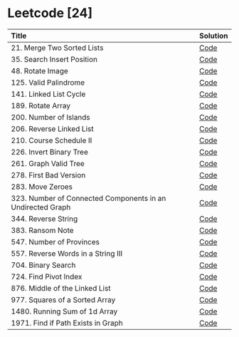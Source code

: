 # Leetcode [24]

| Title                                                      | Solution                                                                                                                                                     |
| :--------------------------------------------------------- | :----------------------------------------------------------------------------------------------------------------------------------------------------------- |
| 21. Merge Two Sorted Lists                                 | [Code](https://github.com/mvganeshkumar06/data-structures-and-algorithms/tree/main/leetcode/solutions/merge-two-sorted-lists)                                |
| 35. Search Insert Position                                 | [Code](https://github.com/mvganeshkumar06/data-structures-and-algorithms/tree/main/leetcode/solutions/search-insert-position)                                |
| 48. Rotate Image                                           | [Code](https://github.com/mvganeshkumar06/data-structures-and-algorithms/tree/main/leetcode/solutions/rotate-image)                                          |
| 125. Valid Palindrome                                      | [Code](https://github.com/mvganeshkumar06/data-structures-and-algorithms/tree/main/leetcode/solutions/valid-palindrome)                                      |
| 141. Linked List Cycle                                     | [Code](https://github.com/mvganeshkumar06/data-structures-and-algorithms/tree/main/leetcode/solutions/linked-list-cycle)                                     |
| 189. Rotate Array                                          | [Code](https://github.com/mvganeshkumar06/data-structures-and-algorithms/tree/main/leetcode/solutions/rotate-array)                                          |
| 200. Number of Islands                                     | [Code](https://github.com/mvganeshkumar06/data-structures-and-algorithms/tree/main/leetcode/solutions/number-of-islands)                                     |
| 206. Reverse Linked List                                   | [Code](https://github.com/mvganeshkumar06/data-structures-and-algorithms/tree/main/leetcode/solutions/reverse-linked-list)                                   |
| 210. Course Schedule II                                    | [Code](https://github.com/mvganeshkumar06/data-structures-and-algorithms/tree/main/leetcode/solutions/course-schedule-II)                                    |
| 226. Invert Binary Tree                                    | [Code](https://github.com/mvganeshkumar06/data-structures-and-algorithms/tree/main/leetcode/solutions/invert-binary-tree)                                    |
| 261. Graph Valid Tree                                      | [Code](https://github.com/mvganeshkumar06/data-structures-and-algorithms/tree/main/leetcode/solutions/graph-valid-tree)                                      |
| 278. First Bad Version                                     | [Code](https://github.com/mvganeshkumar06/data-structures-and-algorithms/tree/main/leetcode/solutions/first-bad-version)                                     |
| 283. Move Zeroes                                           | [Code](https://github.com/mvganeshkumar06/data-structures-and-algorithms/tree/main/leetcode/solutions/move-zeroes)                                           |
| 323. Number of Connected Components in an Undirected Graph | [Code](https://github.com/mvganeshkumar06/data-structures-and-algorithms/tree/main/leetcode/solutions/number-of-connected-components-in-an-undirected-graph) |
| 344. Reverse String                                        | [Code](https://github.com/mvganeshkumar06/data-structures-and-algorithms/tree/main/leetcode/solutions/reverse-string)                                        |
| 383. Ransom Note                                           | [Code](https://github.com/mvganeshkumar06/data-structures-and-algorithms/tree/main/leetcode/solutions/ransom-note)                                           |
| 547. Number of Provinces                                   | [Code](https://github.com/mvganeshkumar06/data-structures-and-algorithms/tree/main/leetcode/solutions/number-of-provinces)                                   |
| 557. Reverse Words in a String III                         | [Code](https://github.com/mvganeshkumar06/data-structures-and-algorithms/tree/main/leetcode/solutions/reverse-words-in-a-string-III)                         |
| 704. Binary Search                                         | [Code](https://github.com/mvganeshkumar06/data-structures-and-algorithms/tree/main/leetcode/solutions/binary-search)                                         |
| 724. Find Pivot Index                                      | [Code](https://github.com/mvganeshkumar06/data-structures-and-algorithms/tree/main/leetcode/solutions/find-pivot-index)                                      |
| 876. Middle of the Linked List                             | [Code](https://github.com/mvganeshkumar06/data-structures-and-algorithms/tree/main/leetcode/solutions/middle-of-the-linked-list)                             |
| 977. Squares of a Sorted Array                             | [Code](https://github.com/mvganeshkumar06/data-structures-and-algorithms/tree/main/leetcode/solutions/squares-of-sorted-array)                               |
| 1480. Running Sum of 1d Array                              | [Code](https://github.com/mvganeshkumar06/data-structures-and-algorithms/tree/main/leetcode/solutions/running-sum-of-1d-array)                               |
| 1971. Find if Path Exists in Graph                         | [Code](https://github.com/mvganeshkumar06/data-structures-and-algorithms/tree/main/leetcode/solutions/find-if-path-exists-in-graph)                          |